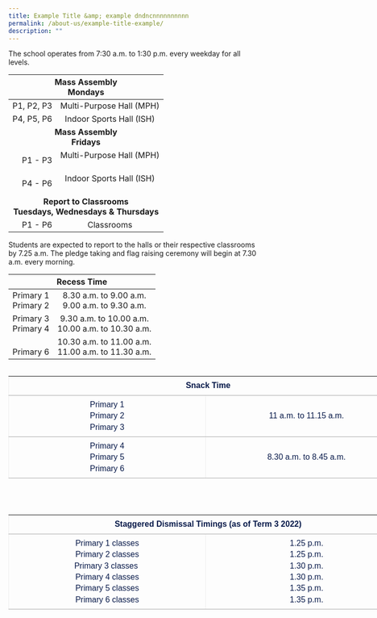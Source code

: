 ```yaml
---
title: Example Title &amp; example dndncnnnnnnnnnn
permalink: /about-us/example-title-example/
description: ""
---
```

The school operates from 7:30 a.m. to 1:30 p.m. every weekday for all levels.

<table>
<thead>
  <tr>
    <th style="text-align: center;" colspan="5">Mass Assembly<br>Mondays</th>
  </tr>
</thead>
<tbody>
  <tr>
    <td style="text-align: right;">P1, P2, P3</td>
    <td style="text-align: center;" colspan="4">Multi-Purpose Hall (MPH)<br></td>
  </tr>
  <tr>
    <td style="text-align: right">P4, P5, P6</td>
    <td style="text-align: center;" colspan="4">Indoor Sports Hall (ISH)<br></td>
  </tr>
  <tr>
    <td style="text-align: center;" colspan="5"><b>Mass Assembly<br>Fridays<b></b></b></td>
  </tr>
  <tr>
    <td style="text-align: right;">P1 - P3</td>
    <td style="text-align: center;" colspan="4">Multi-Purpose Hall (MPH)<br><br></td>
  </tr>
  <tr>
    <td style="text-align: right">P4 - P6</td>
    <td style="text-align: center;" colspan="4">Indoor Sports Hall (ISH)<br><br></td>
  </tr>
  <tr>
    <td style="text-align: center;" colspan="5"><b>Report to Classrooms<br>Tuesdays, Wednesdays &amp; Thursdays<b></b></b></td>
  </tr>
  <tr>
    <td style="text-align: right;">P1 - P6</td>
    <td style="text-align: center;" colspan="4">Classrooms<br>  </td>
  </tr>
</tbody>
</table>





Students are expected to report to the halls or their respective classrooms by 7.25 a.m. The pledge taking and flag raising ceremony will begin at 7.30 a.m. every morning.

<table>
<thead>
  <tr>
    <th style="text-align: center;" colspan="2">Recess Time</th>
  </tr>
</thead>
<tbody>
  <tr>
    <td style="text-align: right">Primary 1<br>Primary 2</td>
    <td style="text-align: center;">8.30 a.m. to 9.00 a.m.<br>9.00 a.m. to 9.30 a.m.</td>
  </tr>
  <tr>
    <td style="text-align: right">Primary 3<br>Primary 4</td>
    <td style="text-align: center;">9.30 a.m. to 10.00 a.m.<br>10.00 a.m. to 10.30 a.m.</td>
  </tr>
  <tr>
    <td style="text-align: right"><br>Primary 6</td>
    <td style="text-align: center;">10.30 a.m. to 11.00 a.m.<br>11.00 a.m. to 11.30 a.m.</td>
  </tr>
</tbody>
</table>


<br>

<table border="1" width="540" align="center" class="iveo_table ives_tab_simple ive_eobj_center" style="margin: auto; outline: 0px; padding: 0px; border-collapse: collapse !important; clear: both; border: none; color: rgb(8, 26, 74); font-family: Rubik, sans-serif; font-size: 16px; font-style: normal; font-variant-ligatures: normal; font-variant-caps: normal; font-weight: 400; letter-spacing: normal; orphans: 2; text-align: left; text-transform: none; white-space: normal; widows: 2; word-spacing: 0px; -webkit-text-stroke-width: 0px; text-decoration-thickness: initial; text-decoration-style: initial; text-decoration-color: initial; width: 793px; height: 258px;"><tbody style="margin: 0px; outline: 0px; padding: 0px;"><tr style="margin: 0px; outline: 0px; padding: 0px;"><td colspan="2" bgcolor="#CCCCCC" height="27" style="margin: 0px; outline: 0px; padding: 7px; text-align: left; background-color: transparent; border-bottom: 1px solid rgb(170, 170, 170); color: inherit; width: 792px;"><div align="center" style="margin: 0px; outline: 0px; padding: 0px; line-height: 22.4px;"><strong style="margin: 0px; outline: 0px; padding: 0px;">Snack Time</strong></div></td></tr><tr style="margin: 0px; outline: 0px; padding: 0px;"><td width="360" style="margin: 0px; outline: 0px; padding: 7px; text-align: left; background-color: transparent; border-bottom: 1px solid rgb(170, 170, 170); color: inherit;"><div align="center" style="margin: 0px; outline: 0px; padding: 0px; line-height: 22.4px;"><font style="margin: 0px; outline: 0px; padding: 0px; line-height: 22.4px; font-family: Rubik, sans-serif !important; font-size: 1rem !important;">Primary 1<br style="margin: 0px; outline: 0px; padding: 0px;">Primary 2</font></div><div align="center" style="margin: 0px; outline: 0px; padding: 0px; line-height: 22.4px;"><font style="margin: 0px; outline: 0px; padding: 0px; line-height: 22.4px; font-family: Rubik, sans-serif !important; font-size: 1rem !important;">Primary 3</font></div></td><td width="370" style="margin: 0px; outline: 0px; padding: 7px; text-align: left; background-color: transparent; border-bottom: 1px solid rgb(170, 170, 170); color: inherit;"><div align="center" style="margin: 0px; outline: 0px; padding: 0px; line-height: 22.4px;">11 a.m. to 11.15 a.m.</div></td></tr><tr style="margin: 0px; outline: 0px; padding: 0px;"><td style="margin: 0px; outline: 0px; padding: 7px; text-align: left; background-color: transparent; border-bottom: 1px solid rgb(170, 170, 170); color: inherit;"><div align="center" style="margin: 0px; outline: 0px; padding: 0px; line-height: 22.4px;"><font style="margin: 0px; outline: 0px; padding: 0px; line-height: 22.4px; font-family: Rubik, sans-serif !important; font-size: 1rem !important;">Primary 4<br style="margin: 0px; outline: 0px; padding: 0px;">Primary 5</font></div><div align="center" style="margin: 0px; outline: 0px; padding: 0px; line-height: 22.4px;"><font style="margin: 0px; outline: 0px; padding: 0px; line-height: 22.4px; font-family: Rubik, sans-serif !important; font-size: 1rem !important;">Primary 6</font></div></td><td style="margin: 0px; outline: 0px; padding: 7px; text-align: left; background-color: transparent; border-bottom: 1px solid rgb(170, 170, 170); color: inherit;"><div align="center" style="margin: 0px; outline: 0px; padding: 0px; line-height: 22.4px;"><font style="margin: 0px; outline: 0px; padding: 0px; line-height: 22.4px; font-family: Rubik, sans-serif !important; font-size: 1rem !important;">8.30 a.m. to 8.45 a.m.</font></div></td></tr></tbody></table>

<br>

<table border="1" width="540" align="center" class="iveo_table ives_tab_simple ive_eobj_center" style="margin: auto; outline: 0px; padding: 0px; border-collapse: collapse !important; clear: both; border: none; color: rgb(8, 26, 74); font-family: Rubik, sans-serif; font-size: 16px; font-style: normal; font-variant-ligatures: normal; font-variant-caps: normal; font-weight: 400; letter-spacing: normal; orphans: 2; text-align: left; text-transform: none; white-space: normal; widows: 2; word-spacing: 0px; -webkit-text-stroke-width: 0px; text-decoration-thickness: initial; text-decoration-style: initial; text-decoration-color: initial; width: 793px; height: 258px;"><tbody style="margin: 0px; outline: 0px; padding: 0px;"><tr style="margin: 0px; outline: 0px; padding: 0px;"><td colspan="2" bgcolor="#CCCCCC" height="27" style="margin: 0px; outline: 0px; padding: 7px; text-align: left; background-color: transparent; border-bottom: 1px solid rgb(170, 170, 170); color: inherit; width: 792px;"><div align="center" style="margin: 0px; outline: 0px; padding: 0px; line-height: 22.4px;"><strong style="margin: 0px; outline: 0px; padding: 0px;">Staggered Dismissal Timings (as of Term 3 2022)</strong></div></td></tr><tr style="margin: 0px; outline: 0px; padding: 0px;"><td width="360" style="margin: 0px; outline: 0px; padding: 7px; text-align: left; background-color: transparent; border-bottom: 1px solid rgb(170, 170, 170); color: inherit;"><div align="center" style="margin: 0px; outline: 0px; padding: 0px; line-height: 22.4px;"><font style="margin: 0px; outline: 0px; padding: 0px; line-height: 22.4px; font-family: Rubik, sans-serif !important; font-size: 1rem !important;">Primary 1 classes</font></div><div align="center" style="margin: 0px; outline: 0px; padding: 0px; line-height: 22.4px;"><font style="margin: 0px; outline: 0px; padding: 0px; line-height: 22.4px; font-family: Rubik, sans-serif !important; font-size: 1rem !important;">Primary 2 classes</font></div><div align="center" style="margin: 0px; outline: 0px; padding: 0px; line-height: 22.4px;"><font style="margin: 0px; outline: 0px; padding: 0px; line-height: 22.4px; font-family: Rubik, sans-serif !important; font-size: 1rem !important;">Primary 3 classes&nbsp;</font></div><div align="center" style="margin: 0px; outline: 0px; padding: 0px; line-height: 22.4px;"><font style="margin: 0px; outline: 0px; padding: 0px; line-height: 22.4px; font-family: Rubik, sans-serif !important; font-size: 1rem !important;">Primary 4 classes</font></div><div align="center" style="margin: 0px; outline: 0px; padding: 0px; line-height: 22.4px;"><font style="margin: 0px; outline: 0px; padding: 0px; line-height: 22.4px; font-family: Rubik, sans-serif !important; font-size: 1rem !important;">Primary 5 classes</font></div><div align="center" style="margin: 0px; outline: 0px; padding: 0px; line-height: 22.4px;"><font style="margin: 0px; outline: 0px; padding: 0px; line-height: 22.4px; font-family: Rubik, sans-serif !important; font-size: 1rem !important;">Primary 6 classes</font></div></td><td width="370" style="margin: 0px; outline: 0px; padding: 7px; text-align: left; background-color: transparent; border-bottom: 1px solid rgb(170, 170, 170); color: inherit;"><div align="center" style="margin: 0px; outline: 0px; padding: 0px; line-height: 22.4px;"><font style="margin: 0px; outline: 0px; padding: 0px; line-height: 22.4px; font-family: Rubik, sans-serif !important; font-size: 1rem !important;">1.25 p.m.</font></div><div align="center" style="margin: 0px; outline: 0px; padding: 0px; line-height: 22.4px;"><font style="margin: 0px; outline: 0px; padding: 0px; line-height: 22.4px; font-family: Rubik, sans-serif !important; font-size: 1rem !important;">1.25 p.m.</font></div><div align="center" style="margin: 0px; outline: 0px; padding: 0px; line-height: 22.4px;"><font style="margin: 0px; outline: 0px; padding: 0px; line-height: 22.4px; font-family: Rubik, sans-serif !important; font-size: 1rem !important;">1.30 p.m.</font></div><div align="center" style="margin: 0px; outline: 0px; padding: 0px; line-height: 22.4px;"><font style="margin: 0px; outline: 0px; padding: 0px; line-height: 22.4px; font-family: Rubik, sans-serif !important; font-size: 1rem !important;">1.30 p.m.</font></div><div align="center" style="margin: 0px; outline: 0px; padding: 0px; line-height: 22.4px;"><font style="margin: 0px; outline: 0px; padding: 0px; line-height: 22.4px; font-family: Rubik, sans-serif !important; font-size: 1rem !important;">1.35 p.m.</font></div><div align="center" style="margin: 0px; outline: 0px; padding: 0px; line-height: 22.4px;"><font style="margin: 0px; outline: 0px; padding: 0px; line-height: 22.4px; font-family: Rubik, sans-serif !important; font-size: 1rem !important;">1.35 p.m.</font></div></td></tr></tbody></table>